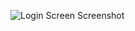 ![Login Screen Screenshot](https://drive.google.com/uc?export=view&id=1d7JC6gmLaLSM5yTxmCIOoco_DefNoQMA)
